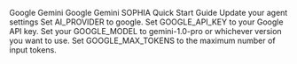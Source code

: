 Google Gemini
Google Gemini
SOPHIA
Quick Start Guide
Update your agent settings
Set AI_PROVIDER to google.
Set GOOGLE_API_KEY to your Google API key.
Set your GOOGLE_MODEL to gemini-1.0-pro or whichever version you want to use.
Set GOOGLE_MAX_TOKENS to the maximum number of input tokens.
